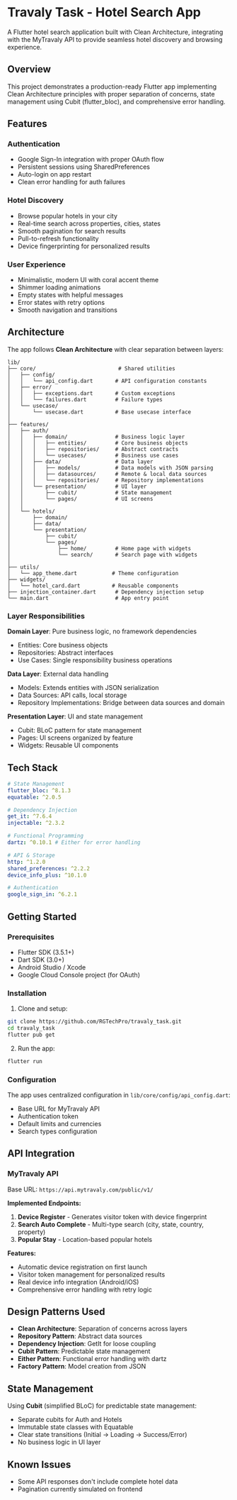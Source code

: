 # Travaly Task - Hotel Search App

A Flutter hotel search application built with Clean Architecture, integrating with the MyTravaly API to provide seamless hotel discovery and browsing experience.

## Overview

This project demonstrates a production-ready Flutter app implementing Clean Architecture principles with proper separation of concerns, state management using Cubit (flutter_bloc), and comprehensive error handling.

## Features

### Authentication

- Google Sign-In integration with proper OAuth flow
- Persistent sessions using SharedPreferences
- Auto-login on app restart
- Clean error handling for auth failures

### Hotel Discovery

- Browse popular hotels in your city
- Real-time search across properties, cities, states
- Smooth pagination for search results
- Pull-to-refresh functionality
- Device fingerprinting for personalized results

### User Experience

- Minimalistic, modern UI with coral accent theme
- Shimmer loading animations
- Empty states with helpful messages
- Error states with retry options
- Smooth navigation and transitions

## Architecture

The app follows **Clean Architecture** with clear separation between layers:

```
lib/
├── core/                          # Shared utilities
│   ├── config/
│   │   └── api_config.dart       # API configuration constants
│   ├── error/
│   │   ├── exceptions.dart       # Custom exceptions
│   │   └── failures.dart         # Failure types
│   └── usecase/
│       └── usecase.dart          # Base usecase interface
│
├── features/
│   ├── auth/
│   │   ├── domain/               # Business logic layer
│   │   │   ├── entities/         # Core business objects
│   │   │   ├── repositories/     # Abstract contracts
│   │   │   └── usecases/         # Business use cases
│   │   ├── data/                 # Data layer
│   │   │   ├── models/           # Data models with JSON parsing
│   │   │   ├── datasources/      # Remote & local data sources
│   │   │   └── repositories/     # Repository implementations
│   │   └── presentation/         # UI layer
│   │       ├── cubit/            # State management
│   │       └── pages/            # UI screens
│   │
│   └── hotels/
│       ├── domain/
│       ├── data/
│       └── presentation/
│           ├── cubit/
│           └── pages/
│               ├── home/         # Home page with widgets
│               └── search/       # Search page with widgets
│
├── utils/
│   └── app_theme.dart           # Theme configuration
├── widgets/
│   └── hotel_card.dart          # Reusable components
├── injection_container.dart      # Dependency injection setup
└── main.dart                     # App entry point
```

### Layer Responsibilities

**Domain Layer**: Pure business logic, no framework dependencies

- Entities: Core business objects
- Repositories: Abstract interfaces
- Use Cases: Single responsibility business operations

**Data Layer**: External data handling

- Models: Extends entities with JSON serialization
- Data Sources: API calls, local storage
- Repository Implementations: Bridge between data sources and domain

**Presentation Layer**: UI and state management

- Cubit: BLoC pattern for state management
- Pages: UI screens organized by feature
- Widgets: Reusable UI components

## Tech Stack

```yaml
# State Management
flutter_bloc: ^8.1.3
equatable: ^2.0.5

# Dependency Injection
get_it: ^7.6.4
injectable: ^2.3.2

# Functional Programming
dartz: ^0.10.1 # Either for error handling

# API & Storage
http: ^1.2.0
shared_preferences: ^2.2.2
device_info_plus: ^10.1.0

# Authentication
google_sign_in: ^6.2.1
```

## Getting Started

### Prerequisites

- Flutter SDK (3.5.1+)
- Dart SDK (3.0+)
- Android Studio / Xcode
- Google Cloud Console project (for OAuth)

### Installation

1. Clone and setup:

```bash
git clone https://github.com/RGTechPro/travaly_task.git
cd travaly_task
flutter pub get
```

2. Run the app:

```bash
flutter run
```

### Configuration

The app uses centralized configuration in `lib/core/config/api_config.dart`:

- Base URL for MyTravaly API
- Authentication token
- Default limits and currencies
- Search types configuration

## API Integration

### MyTravaly API

Base URL: `https://api.mytravaly.com/public/v1/`

**Implemented Endpoints:**

1. **Device Register** - Generates visitor token with device fingerprint
2. **Search Auto Complete** - Multi-type search (city, state, country, property)
3. **Popular Stay** - Location-based popular hotels

**Features:**

- Automatic device registration on first launch
- Visitor token management for personalized results
- Real device info integration (Android/iOS)
- Comprehensive error handling with retry logic

## Design Patterns Used

- **Clean Architecture**: Separation of concerns across layers
- **Repository Pattern**: Abstract data sources
- **Dependency Injection**: GetIt for loose coupling
- **Cubit Pattern**: Predictable state management
- **Either Pattern**: Functional error handling with dartz
- **Factory Pattern**: Model creation from JSON

## State Management

Using **Cubit** (simplified BLoC) for predictable state management:

- Separate cubits for Auth and Hotels
- Immutable state classes with Equatable
- Clear state transitions (Initial → Loading → Success/Error)
- No business logic in UI layer


## Known Issues

- Some API responses don't include complete hotel data
- Pagination currently simulated on frontend
